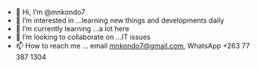 - 👋 Hi, I’m @mnkondo7
- 👀 I’m interested in ...learning new things and developments daily
- 🌱 I’m currently learning ...a lot here
- 💞️ I’m looking to collaborate on ...IT issues
- 📫 How to reach me ... email mnkondo7@gmail.com, WhatsApp +263 77 387 1304

<!---
mnkondo7/mnkondo7 is a ✨ special ✨ repository because its `README.md` (this file) appears on your GitHub profile.
You can click the Preview link to take a look at your changes.
--->
